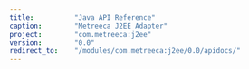 ```yaml
---
title:          "Java API Reference"
caption:        "Metreeca J2EE Adapter"
project:        "com.metreeca:j2ee"
version:        "0.0"
redirect_to:    "/modules/com.metreeca:j2ee/0.0/apidocs/"
---
```


